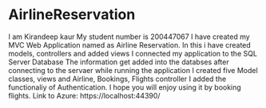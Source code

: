 # AirlineReservation
I am Kirandeep kaur
My student number is 200447067
I have created my MVC Web Application named as Airline Reservation.
In this i have created models, controllers and added views
I connected my application to the SQL Server Database
The information get added into the databses after connecting to the servaer while running the application
I created five Model classes, views and Airline, Bookings, Flights controller 
I added the functionaliy of Authentication.
I hope you will enjoy using it by booking flights.
Link to Azure:
https://localhost:44390/
